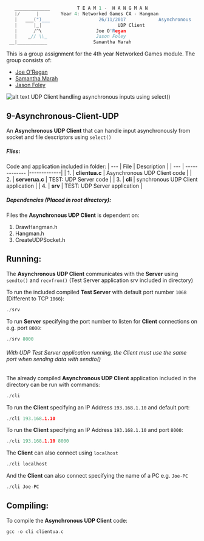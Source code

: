 ```c
   _____________          T E A M 1 -  H A N G M A N
   |/      |        Year 4: Networked Games CA - Hangman
   |   ___(")___                  26/11/2017			Asynchronous
   |      |_| 							 UDP Client
   |      /^\                    Joe O'Regan
   |    _// \\_                  Jason Foley
 __|___________                 Samantha Marah
```

This is a group assignment for the 4th year Networked Games module. The group consists of:

  * [Joe O'Regan](https://github.com/joeaoregan)
  * [Samantha Marah](https://github.com/jasfoley)
  * [Jason Foley](https://github.com/samanthamarah)

![alt text](https://raw.githubusercontent.com/joeaoregan/Yr4-NetworkGames-Hangman/master/Screenshots/9AsynchronousClientUDP.png "Asynchronous UDP Client")
UDP Client handling asynchronous inputs using select() 

## 9-Asynchronous-Client-UDP

An **Asynchronous UDP Client** that can handle input asynchronously from socket and file descriptors using `select()`

##### Files:

Code and application included in folder:
| --- | File        | Description           |
| --- | ------------- |-------------|
| 1. | **clientua.c** | Asynchronous UDP Client code |
| 2. | **serverua.c** | TEST: UDP Server code |
| 3. | **cli** | synchronous UDP Client application |
| 4. | **srv** | TEST: UDP Server application |

##### Dependencies (Placed in root directory):
Files the **Asynchronous UDP Client** is dependent on:

1. DrawHangman.h
2. Hangman.h
3. CreateUDPSocket.h

## Running:

The **Asynchronous UDP Client** communicates with the **Server** using `sendto()` and `recvfrom()` (Test Server application srv included in directory)

To run the included compiled **Test Server** with default port number `1068` (Different to TCP `1066`):
```c
./srv
```

To run **Server** specifying the port number to listen for **Client** connections on e.g. port `8000`:
```c
./srv 8000
```

###### With UDP Test Server application running, the Client must use the same port when sending data with sendto()


The already compiled **Asynchronous UDP Client** application included in the directory can be run with commands: 

```c
./cli
```

To run the **Client** specifying an IP Address `193.168.1.10` and default port: 
```c
./cli 193.168.1.10
```

To run the **Client** specifying an IP Address `193.168.1.10` and port `8000`: 
```c
./cli 193.168.1.10 8000
```

The **Client** can also connect using `localhost`
```c
./cli localhost
```

And the **Client** can also connect specifying the name of a PC e.g. `Joe-PC`
```c
./cli Joe-PC
```

## Compiling:

To compile the **Asynchronous UDP Client** code:
```c
gcc -o cli clientua.c
```


